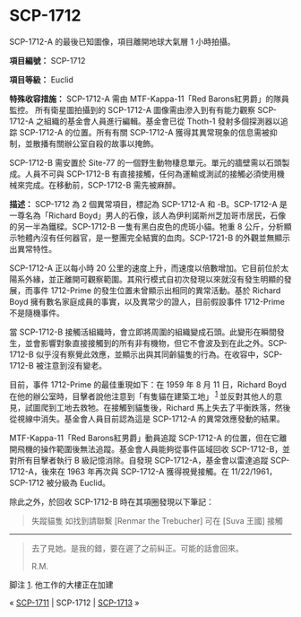 # SCP-1712
                        




SCP-1712-A 的最後已知圖像，項目離開地球大氣層 1 小時拍攝。



**項目編號：** SCP-1712

**項目等級：** Euclid

**特殊收容措施：** SCP-1712-A 需由 MTF-Kappa-11「Red Barons紅男爵」的隊員監控。 所有衛星圖拍攝到的 SCP-1712-A 圖像需由滲入到有有能力觀察 SCP-1712-A 之組織的基金會人員進行編輯。基金會已從 Thoth-1 發射多個探測器以追踪 SCP-1712-A 的位置。所有有關 SCP-1712-A 獲得其異常現象的信息需被抑制，並散播有關辦公室自殺的故事以掩飾。

SCP-1712-B 需安置於 Site-77 的一個野生動物棲息單元。單元的牆壁需以石頭製成。人員不可與 SCP-1712-B 有直接接觸，任何為運輸或測試的接觸必須使用機械來完成。在移動前，SCP-1712-B 需先被麻醉。

**描述：** SCP-1712 為 2 個異常項目，標記為 SCP-1712-A 和 -B。SCP-1712-A 是一尊名為「Richard Boyd」男人的石像，該人為伊利諾斯州芝加哥市居民，石像的另一半為鐵樑。SCP-1712-B 一隻有黑白皮色的虎斑小貓。牠重 8 公斤，分析顯示牠體內沒有任何器官，是一整團完全結實的血肉。SCP-1721-B 的外觀並無顯示出異常特性。

SCP-1712-A 正以每小時 20 公里的速度上升，而速度以倍數增加。它目前位於太陽系外緣，並正離開可觀察範圍。其飛行模式自初次發現以來就沒有發生明顯的發展，而事件 1712-Prime 的發生位置未曾顯示出相同的異常活動。基於 Richard Boyd 擁有數名家庭成員的事實，以及異常少的證人，目前假設事件 1712-Prime 不是隨機事件。

當 SCP-1712-B 接觸活組織時，會立即將周圍的組織變成石頭。此變形在瞬間發生，並會影響對象直接接觸到的所有非有機物，但它不會波及到在此之外。SCP-1712-B 似乎沒有察覺此效應，並顯示出與其同齡貓隻的行為。在收容中，SCP-1712-B 被注意到沒有變老。

目前，事件 1712-Prime 的最佳重現如下：在 1959 年 8 月 11 日，Richard Boyd 在他的辦公室時，目擊者說他注意到「有隻貓在建築工地」<sup class='footnoteref'>
 <a shape='rect' class='footnoteref' id='footnoteref-1' href='javascript:;' onclick='WIKIDOT.page.utils.scrollToReference(&apos;footnote-1&apos;)'>1</a>
</sup>並反對其他人的意見，試圖爬到工地去救牠。在接觸到貓隻後，Richard 馬上失去了平衡跌落，然後從視線中消失。基金會人員目前認為這是 SCP-1712-A 的異常效應發動的結果。

MTF-Kappa-11「Red Barons紅男爵」動員追蹤 SCP-1712-A 的位置，但在它離開飛機的操作範圍後無法追蹤。基金會人員能夠從事件區域回收 SCP-1712-B，並對所有目擊者執行 B 級記憶消除。自發現 SCP-1712-A，基金會以雷達追蹤 SCP-1712-A，後來在 1963 年再次與 SCP-1712-A 獲得視覺接觸。在 11/22/1961，SCP-1712 被分級為 Euclid。

除此之外，於回收 SCP-1712-B 時在其項圈發現以下筆記：


> 失蹤貓隻 如找到請聯繫 [Renmar the Trebucher] 可在 [Suva 王國] 接觸
> 
> 
---
> 
> 去了見她。是我的錯，要在遲了之前糾正。可能的話會回來。
> 
> R.M.
> 


脚注
<a shape='rect' href='javascript:;' onclick='WIKIDOT.page.utils.scrollToReference(&apos;footnoteref-1&apos;)'>1</a>. 他工作的大樓正在加建



« [SCP-1711](/scp-1711) | SCP-1712 | [SCP-1713](/scp-1713) »





                    